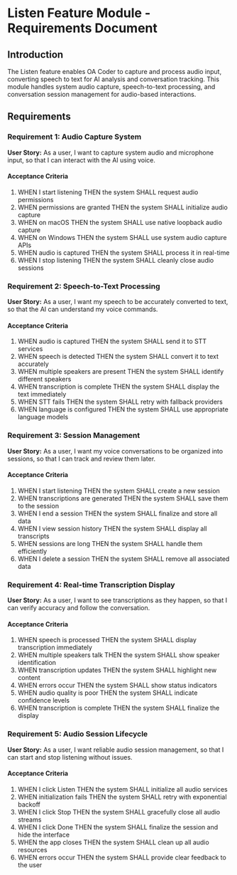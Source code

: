 # Listen Feature Module - Requirements Document

## Introduction

The Listen feature enables OA Coder to capture and process audio input, converting speech to text for AI analysis and conversation tracking. This module handles system audio capture, speech-to-text processing, and conversation session management for audio-based interactions.

## Requirements

### Requirement 1: Audio Capture System

**User Story:** As a user, I want to capture system audio and microphone input, so that I can interact with the AI using voice.

#### Acceptance Criteria

1. WHEN I start listening THEN the system SHALL request audio permissions
2. WHEN permissions are granted THEN the system SHALL initialize audio capture
3. WHEN on macOS THEN the system SHALL use native loopback audio capture
4. WHEN on Windows THEN the system SHALL use system audio capture APIs
5. WHEN audio is captured THEN the system SHALL process it in real-time
6. WHEN I stop listening THEN the system SHALL cleanly close audio sessions

### Requirement 2: Speech-to-Text Processing

**User Story:** As a user, I want my speech to be accurately converted to text, so that the AI can understand my voice commands.

#### Acceptance Criteria

1. WHEN audio is captured THEN the system SHALL send it to STT services
2. WHEN speech is detected THEN the system SHALL convert it to text accurately
3. WHEN multiple speakers are present THEN the system SHALL identify different speakers
4. WHEN transcription is complete THEN the system SHALL display the text immediately
5. WHEN STT fails THEN the system SHALL retry with fallback providers
6. WHEN language is configured THEN the system SHALL use appropriate language models

### Requirement 3: Session Management

**User Story:** As a user, I want my voice conversations to be organized into sessions, so that I can track and review them later.

#### Acceptance Criteria

1. WHEN I start listening THEN the system SHALL create a new session
2. WHEN transcriptions are generated THEN the system SHALL save them to the session
3. WHEN I end a session THEN the system SHALL finalize and store all data
4. WHEN I view session history THEN the system SHALL display all transcripts
5. WHEN sessions are long THEN the system SHALL handle them efficiently
6. WHEN I delete a session THEN the system SHALL remove all associated data

### Requirement 4: Real-time Transcription Display

**User Story:** As a user, I want to see transcriptions as they happen, so that I can verify accuracy and follow the conversation.

#### Acceptance Criteria

1. WHEN speech is processed THEN the system SHALL display transcription immediately
2. WHEN multiple speakers talk THEN the system SHALL show speaker identification
3. WHEN transcription updates THEN the system SHALL highlight new content
4. WHEN errors occur THEN the system SHALL show status indicators
5. WHEN audio quality is poor THEN the system SHALL indicate confidence levels
6. WHEN transcription is complete THEN the system SHALL finalize the display

### Requirement 5: Audio Session Lifecycle

**User Story:** As a user, I want reliable audio session management, so that I can start and stop listening without issues.

#### Acceptance Criteria

1. WHEN I click Listen THEN the system SHALL initialize all audio services
2. WHEN initialization fails THEN the system SHALL retry with exponential backoff
3. WHEN I click Stop THEN the system SHALL gracefully close all audio streams
4. WHEN I click Done THEN the system SHALL finalize the session and hide the interface
5. WHEN the app closes THEN the system SHALL clean up all audio resources
6. WHEN errors occur THEN the system SHALL provide clear feedback to the user